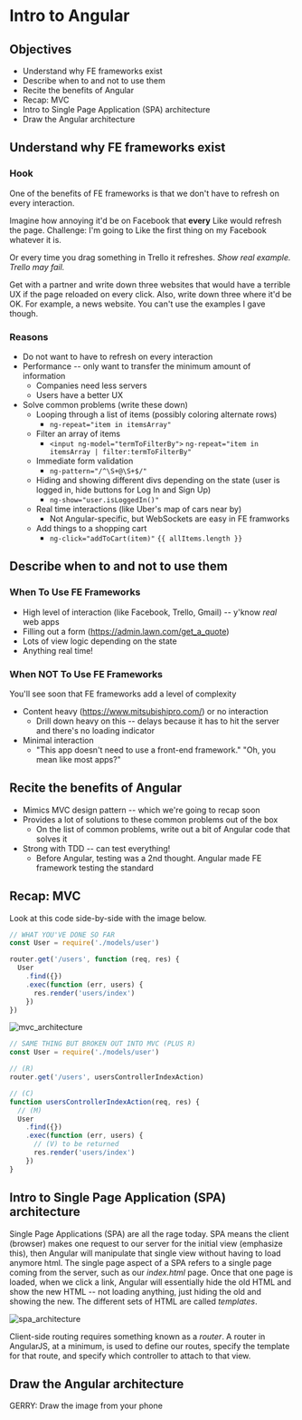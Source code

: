 # Intro to Angular

## Objectives

* Understand why FE frameworks exist
* Describe when to and not to use them
* Recite the benefits of Angular
* Recap: MVC
* Intro to Single Page Application (SPA) architecture
* Draw the Angular architecture


## Understand why FE frameworks exist

### Hook

One of the benefits of FE frameworks is that we don't have to refresh on every interaction.

Imagine how annoying it'd be on Facebook that **every** Like would refresh the page. Challenge: I'm going to Like the first thing on my Facebook whatever it is.

Or every time you drag something in Trello it refreshes. _Show real example. Trello may fail._

Get with a partner and write down three websites that would have a terrible UX if the page reloaded on every click. Also, write down three where it'd be OK. For example, a news website. You can't use the examples I gave though.

### Reasons

* Do not want to have to refresh on every interaction
* Performance -- only want to transfer the minimum amount of information
  * Companies need less servers
  * Users have a better UX
* Solve common problems (write these down)
  * Looping through a list of items (possibly coloring alternate rows)
    * `ng-repeat="item in itemsArray"`
  * Filter an array of items
    * `<input ng-model="termToFilterBy">` `ng-repeat="item in itemsArray | filter:termToFilterBy"`
  * Immediate form validation
    * `ng-pattern="/^\S+@\S+$/"`
  * Hiding and showing different divs depending on the state (user is logged in, hide buttons for Log In and Sign Up)
    * `ng-show="user.isLoggedIn()"`
  * Real time interactions (like Uber's map of cars near by)
    * Not Angular-specific, but WebSockets are easy in FE framworks
  * Add things to a shopping cart
    * `ng-click="addToCart(item)"` `{{ allItems.length }}`


## Describe when to and not to use them

### When To Use FE Frameworks

* High level of interaction (like Facebook, Trello, Gmail) -- y'know _real_ web apps
* Filling out a form (https://admin.lawn.com/get_a_quote)
* Lots of view logic depending on the state
* Anything real time!

### When NOT To Use FE Frameworks

You'll see soon that FE frameworks add a level of complexity

* Content heavy (https://www.mitsubishipro.com/) or no interaction
  * Drill down heavy on this -- delays because it has to hit the server and there's no loading indicator
* Minimal interaction
  * "This app doesn't need to use a front-end framework." "Oh, you mean like most apps?"


## Recite the benefits of Angular

* Mimics MVC design pattern -- which we're going to recap soon
* Provides a lot of solutions to these common problems out of the box
  * On the list of common problems, write out a bit of Angular code that solves it
* Strong with TDD -- can test everything!
  * Before Angular, testing was a 2nd thought. Angular made FE framework testing the standard


## Recap: MVC

Look at this code side-by-side with the image below.

```javascript
// WHAT YOU'VE DONE SO FAR
const User = require('./models/user')

router.get('/users', function (req, res) {
  User
    .find({})
    .exec(function (err, users) {
      res.render('users/index')
    })
})
```

![mvc_architecture](http://i.imgur.com/BgLRBo0.png)

```javascript
// SAME THING BUT BROKEN OUT INTO MVC (PLUS R)
const User = require('./models/user')

// (R)
router.get('/users', usersControllerIndexAction)

// (C)
function usersControllerIndexAction(req, res) {
  // (M)
  User
    .find({})
    .exec(function (err, users) {
      // (V) to be returned
      res.render('users/index')
    })
}
```


## Intro to Single Page Application (SPA) architecture

Single Page Applications (SPA) are all the rage today. SPA means the client (browser) makes one request to our server for the initial view (emphasize this), then Angular will manipulate that single view without having to load anymore html.  The single page aspect of a SPA refers to a single page coming from the server, such as our _index.html_ page.  Once that one page is loaded, when we click a link, Angular will essentially hide the old HTML and show the new HTML -- not loading anything, just hiding the old and showing the new.  The different sets of HTML are called _templates_.

![spa_architecture](https://cloud.githubusercontent.com/assets/25366/8970635/896c4cce-35ff-11e5-96b2-ef7e62784764.png)

Client-side routing requires something known as a _router_.  A router in AngularJS, at a minimum, is used to define our routes, specify the template for that route, and specify which controller to attach to that view.


## Draw the Angular architecture

GERRY: Draw the image from your phone
